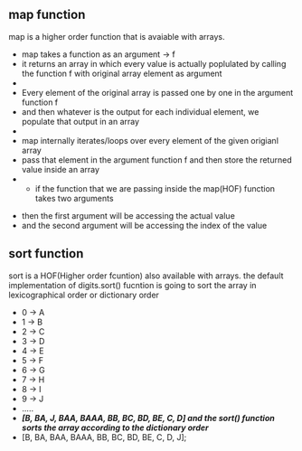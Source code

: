 ## map function

map is a higher order function that is avaiable with arrays.

- map takes a function as an argument -> f
- it returns an array in which every value is actually poplulated by calling the function f with original array element as argument
-
- Every element of the original array is passed one by one in the argument function f
- and then whatever is the output for each individual element, we populate that output in an array
-
- map internally iterates/loops over every element of the given origianl array
- pass that element in the argument function f and then store the returned value inside an array
- - if the function that we are passing inside the map(HOF) function takes two arguments

* then the first argument will be accessing the actual value
* and the second argument will be accessing the index of the value

## sort function

sort is a HOF(Higher order fcuntion) also available with arrays.
the default implementation of digits.sort() fucntion is going to sort the array in lexicographical order or dictionary order

- 0 -> A
- 1 -> B
- 2 -> C
- 3 -> D
- 4 -> E
- 5 -> F
- 6 -> G
- 7 -> H
- 8 -> I
- 9 -> J
- .....
- **_[B, BA, J, BAA, BAAA, BB, BC, BD, BE, C, D] and the sort() function sorts the array according to the dictionary order_**
- [B, BA, BAA, BAAA, BB, BC, BD, BE, C, D, J];
